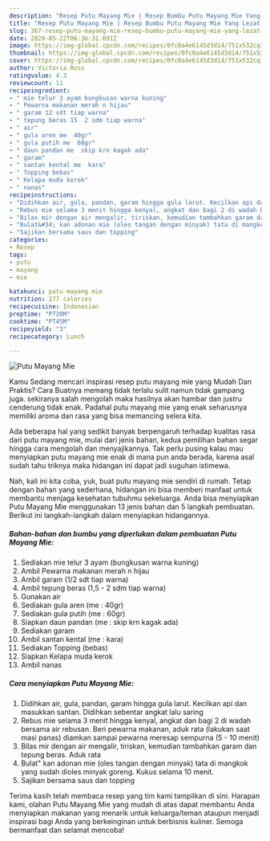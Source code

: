 ```yaml
---
description: "Resep Putu Mayang Mie | Resep Bumbu Putu Mayang Mie Yang Lezat Sekali"
title: "Resep Putu Mayang Mie | Resep Bumbu Putu Mayang Mie Yang Lezat Sekali"
slug: 367-resep-putu-mayang-mie-resep-bumbu-putu-mayang-mie-yang-lezat-sekali
date: 2020-05-22T06:36:31.691Z
image: https://img-global.cpcdn.com/recipes/0fc0a4e6145d3d14/751x532cq70/putu-mayang-mie-foto-resep-utama.jpg
thumbnail: https://img-global.cpcdn.com/recipes/0fc0a4e6145d3d14/751x532cq70/putu-mayang-mie-foto-resep-utama.jpg
cover: https://img-global.cpcdn.com/recipes/0fc0a4e6145d3d14/751x532cq70/putu-mayang-mie-foto-resep-utama.jpg
author: Victoria Ross
ratingvalue: 4.3
reviewcount: 11
recipeingredient:
- " mie telur 3 ayam bungkusan warna kuning"
- " Pewarna makanan merah n hijau"
- " garam 12 sdt tiap warna"
- " tepung beras 15  2 sdm tiap warna"
- " air"
- " gula aren me  40gr"
- " gula putih me  60gr"
- " daun pandan me  skip krn kagak ada"
- " garam"
- " santan kental me  kara"
- " Topping bebas"
- " Kelapa muda kerok"
- " nanas"
recipeinstructions:
- "Didihkan air, gula, pandan, garam hingga gula larut. Kecilkan api dan masukkan santan. Didihkan sebentar angkat lalu saring"
- "Rebus mie selama 3 menit hingga kenyal, angkat dan bagi 2 di wadah bersama air rebusan. Beri pewarna makanan, aduk rata (lakukan saat masi panas) diamkan sampai pewarna meresap sempurna (5 - 10 menit)"
- "Bilas mir dengan air mengalir, tiriskan, kemudian tambahkan garam dan tepung beras. Aduk rata"
- "Bulat&#34; kan adonan mie (oles tangan dengan minyak) tata di mangkok yang sudah dioles minyak goreng. Kukus selama 10 menit."
- "Sajikan bersama saus dan topping"
categories:
- Resep
tags:
- putu
- mayang
- mie

katakunci: putu mayang mie 
nutrition: 277 calories
recipecuisine: Indonesian
preptime: "PT20M"
cooktime: "PT45M"
recipeyield: "3"
recipecategory: Lunch

---
```



![Putu Mayang Mie](https://img-global.cpcdn.com/recipes/0fc0a4e6145d3d14/751x532cq70/putu-mayang-mie-foto-resep-utama.jpg)

Kamu Sedang mencari inspirasi resep putu mayang mie yang Mudah Dan Praktis? Cara Buatnya memang tidak terlalu sulit namun tidak gampang juga. sekiranya salah mengolah maka hasilnya akan hambar dan justru cenderung tidak enak. Padahal putu mayang mie yang enak seharusnya memiliki aroma dan rasa yang bisa memancing selera kita.



Ada beberapa hal yang sedikit banyak berpengaruh terhadap kualitas rasa dari putu mayang mie, mulai dari jenis bahan, kedua pemilihan bahan segar hingga cara mengolah dan menyajikannya. Tak perlu pusing kalau mau menyiapkan putu mayang mie enak di mana pun anda berada, karena asal sudah tahu triknya maka hidangan ini dapat jadi suguhan istimewa.


Nah, kali ini kita coba, yuk, buat putu mayang mie sendiri di rumah. Tetap dengan bahan yang sederhana, hidangan ini bisa memberi manfaat untuk membantu menjaga kesehatan tubuhmu sekeluarga. Anda bisa menyiapkan Putu Mayang Mie menggunakan 13 jenis bahan dan 5 langkah pembuatan. Berikut ini langkah-langkah dalam menyiapkan hidangannya.

<!--inarticleads1-->

##### Bahan-bahan dan bumbu yang diperlukan dalam pembuatan Putu Mayang Mie:

1. Sediakan  mie telur 3 ayam (bungkusan warna kuning)
1. Ambil  Pewarna makanan merah n hijau
1. Ambil  garam (1/2 sdt tiap warna)
1. Ambil  tepung beras (1,5 - 2 sdm tiap warna)
1. Gunakan  air
1. Sediakan  gula aren (me : 40gr)
1. Sediakan  gula putih (me : 60gr)
1. Siapkan  daun pandan (me : skip krn kagak ada)
1. Sediakan  garam
1. Ambil  santan kental (me : kara)
1. Sediakan  Topping (bebas)
1. Siapkan  Kelapa muda kerok
1. Ambil  nanas




<!--inarticleads2-->

##### Cara menyiapkan Putu Mayang Mie:

1. Didihkan air, gula, pandan, garam hingga gula larut. Kecilkan api dan masukkan santan. Didihkan sebentar angkat lalu saring
1. Rebus mie selama 3 menit hingga kenyal, angkat dan bagi 2 di wadah bersama air rebusan. Beri pewarna makanan, aduk rata (lakukan saat masi panas) diamkan sampai pewarna meresap sempurna (5 - 10 menit)
1. Bilas mir dengan air mengalir, tiriskan, kemudian tambahkan garam dan tepung beras. Aduk rata
1. Bulat&#34; kan adonan mie (oles tangan dengan minyak) tata di mangkok yang sudah dioles minyak goreng. Kukus selama 10 menit.
1. Sajikan bersama saus dan topping




Terima kasih telah membaca resep yang tim kami tampilkan di sini. Harapan kami, olahan Putu Mayang Mie yang mudah di atas dapat membantu Anda menyiapkan makanan yang menarik untuk keluarga/teman ataupun menjadi inspirasi bagi Anda yang berkeinginan untuk berbisnis kuliner. Semoga bermanfaat dan selamat mencoba!
